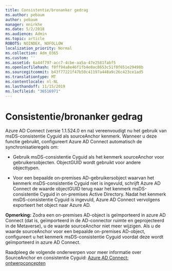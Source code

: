 ```yaml
---
title: Consistentie/bronanker gedrag
ms.author: pebaum
author: pebaum
manager: mnirkhe
ms.date: 5/2/2018
ms.audience: Admin
ms.topic: article
ROBOTS: NOINDEX, NOFOLLOW
localization_priority: Normal
ms.collection: Adm_O365
ms.custom: ''
ms.assetid: 6a44f797-acc7-4cbe-aa5a-47e2581fabf5
ms.openlocfilehash: f0ff94a8e46f1fb4e0ac8653c51f8f651e29498b
ms.sourcegitcommit: b43f77221f47b50c41197a448a9c26c423ce1ad5
ms.translationtype: MT
ms.contentlocale: nl-NL
ms.lasthandoff: 11/15/2019
ms.locfileid: "36516971"
---
```

# <a name="consistencyguid--sourceanchor-behavior"></a>Consistentie/bronanker gedrag

Azure AD Connect (versie 1.1.524.0 en na) vereenvoudigt nu het gebruik van msDS-consistentie Cyguid als sourceAnchor kenmerk. Wanneer u deze functie gebruikt, configureert Azure AD Connect automatisch de synchronisatieregels om:
  
- Gebruik msDS-consistentie Cyguid als het kenmerk sourceAnchor voor gebruikersobjecten. ObjectGUID wordt gebruikt voor andere objecttypen.
    
- Voor een bepaalde on-premises AD-gebruikersobject waarvan het kenmerk msDS-consistentie Cyguid niet is ingevuld, schrijft Azure AD Connect de waarde objectGUID terug naar het kenmerk msDS-consistentie Cyguid in on-premises Active Directory. Nadat het kenmerk msDS-consistentie Cyguid is ingevuld, Azure AD Connect vervolgens exporteert het object naar Azure AD.
    
 **Opmerking:** Zodra een on-premises AD-object is geïmporteerd in azure AD Connect (dat is, geïmporteerd in de AD-connector ruimte en geprojecteerd in de Metaverse), u de waarde sourceAnchor niet meer wijzigen. Als u de waarde sourceAnchor voor een bepaalde on-premises AD-object, configureert u het kenmerk msDS-consistentie Cyguid voordat deze wordt geïmporteerd in azure AD Connect. 
  
Raadpleeg de volgende onderwerpen voor meer informatie over SourceAnchor en consistentie Cyguid: [Azure AD Connect: ontwerpconcepten](https://docs.microsoft.com/azure/active-directory/connect/active-directory-aadconnect-design-concepts)
  

